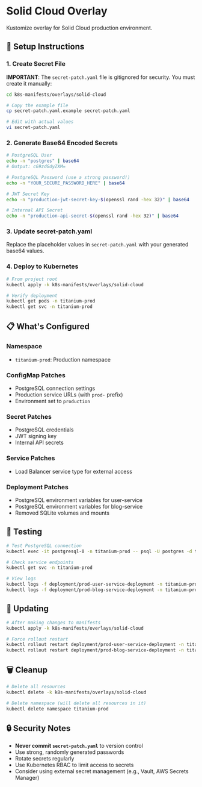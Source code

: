 # Solid Cloud Overlay

Kustomize overlay for Solid Cloud production environment.

## 🔐 Setup Instructions

### 1. Create Secret File

**IMPORTANT**: The `secret-patch.yaml` file is gitignored for security. You must create it manually:

```bash
cd k8s-manifests/overlays/solid-cloud

# Copy the example file
cp secret-patch.yaml.example secret-patch.yaml

# Edit with actual values
vi secret-patch.yaml
```

### 2. Generate Base64 Encoded Secrets

```bash
# PostgreSQL User
echo -n "postgres" | base64
# Output: cG9zdGdyZXM=

# PostgreSQL Password (use a strong password!)
echo -n "YOUR_SECURE_PASSWORD_HERE" | base64

# JWT Secret Key
echo -n "production-jwt-secret-key-$(openssl rand -hex 32)" | base64

# Internal API Secret
echo -n "production-api-secret-$(openssl rand -hex 32)" | base64
```

### 3. Update secret-patch.yaml

Replace the placeholder values in `secret-patch.yaml` with your generated base64 values.

### 4. Deploy to Kubernetes

```bash
# From project root
kubectl apply -k k8s-manifests/overlays/solid-cloud

# Verify deployment
kubectl get pods -n titanium-prod
kubectl get svc -n titanium-prod
```

## 📋 What's Configured

### Namespace
- `titanium-prod`: Production namespace

### ConfigMap Patches
- PostgreSQL connection settings
- Production service URLs (with `prod-` prefix)
- Environment set to `production`

### Secret Patches
- PostgreSQL credentials
- JWT signing key
- Internal API secrets

### Service Patches
- Load Balancer service type for external access

### Deployment Patches
- PostgreSQL environment variables for user-service
- PostgreSQL environment variables for blog-service
- Removed SQLite volumes and mounts

## 🧪 Testing

```bash
# Test PostgreSQL connection
kubectl exec -it postgresql-0 -n titanium-prod -- psql -U postgres -d titanium

# Check service endpoints
kubectl get svc -n titanium-prod

# View logs
kubectl logs -f deployment/prod-user-service-deployment -n titanium-prod
kubectl logs -f deployment/prod-blog-service-deployment -n titanium-prod
```

## 🔄 Updating

```bash
# After making changes to manifests
kubectl apply -k k8s-manifests/overlays/solid-cloud

# Force rollout restart
kubectl rollout restart deployment/prod-user-service-deployment -n titanium-prod
kubectl rollout restart deployment/prod-blog-service-deployment -n titanium-prod
```

## 🗑️ Cleanup

```bash
# Delete all resources
kubectl delete -k k8s-manifests/overlays/solid-cloud

# Delete namespace (will delete all resources in it)
kubectl delete namespace titanium-prod
```

## 🔒 Security Notes

- **Never commit `secret-patch.yaml`** to version control
- Use strong, randomly generated passwords
- Rotate secrets regularly
- Use Kubernetes RBAC to limit access to secrets
- Consider using external secret management (e.g., Vault, AWS Secrets Manager)

